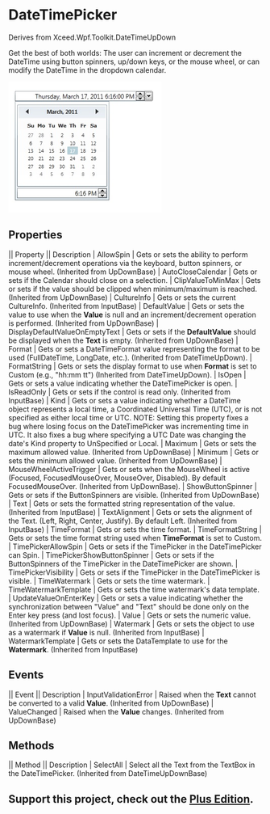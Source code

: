 # DateTimePicker
Derives from Xceed.Wpf.Toolkit.DateTimeUpDown

Get the best of both worlds: The user can increment or decrement the DateTime using button spinners, up/down keys, or the mouse wheel, or can modify the DateTime in the dropdown calendar.

![](DateTimePicker_DateTimePicker.jpg)

## Properties
|| Property || Description
| AllowSpin | Gets or sets the ability to perform increment/decrement operations via the keyboard, button spinners, or mouse wheel. (Inherited from UpDownBase)
| AutoCloseCalendar | Gets or sets if the Calendar should close on a selection.
| ClipValueToMinMax | Gets or sets if the value should be clipped when minimum/maximum is reached. (Inherited from UpDownBase)
| CultureInfo | Gets or sets the current CultureInfo. (Inherited from InputBase)
| DefaultValue | Gets or sets the value to use when the **Value** is null and an increment/decrement operation is performed. (Inherited from UpDownBase)
| DisplayDefaultValueOnEmptyText | Gets or sets if the **DefaultValue** should be displayed when the **Text** is empty. (Inherited from UpDownBase)
| Format | Gets or sets a DateTimeFormat value representing the format to be used (FullDateTime, LongDate, etc.). (Inherited from DateTimeUpDown).
| FormatString | Gets or sets the display format to use when **Format** is set to Custom (e.g., "hh:mm tt") (Inherited from DateTimeUpDown).
| IsOpen | Gets or sets a value indicating whether the DateTimePicker is open.
| IsReadOnly | Gets or sets if the control is read only. (Inherited from InputBase)
| Kind | Gets or sets a value indicating whether a DateTime object represents a local time, a Coordinated Universal Time (UTC), or is not specified as either local time or UTC. NOTE: Setting this property fixes a bug where losing focus on the DateTimePicker was incrementing time in UTC. It also fixes a bug where specifying a UTC Date was changing the date's Kind property to UnSpecified or Local.
| Maximum | Gets or sets the maximum allowed value. (Inherited from UpDownBase)
| Minimum | Gets or sets the minimum allowed value. (Inherited from UpDownBase)
| MouseWheelActiveTrigger | Gets or sets when the MouseWheel is active (Focused, FocusedMouseOver, MouseOver, Disabled). By default FocusedMouseOver. (Inherited from UpDownBase).
| ShowButtonSpinner | Gets or sets if the ButtonSpinners are visible. (Inherited from UpDownBase)
| Text | Gets or sets the formatted string representation of the value. (Inherited from InputBase)
| TextAlignment | Gets or sets the alignment of the Text. (Left, Right, Center, Justify). By default Left. (Inherited from InputBase)
| TimeFormat | Gets or sets the time format.
| TimeFormatString | Gets or sets the time format string used when **TimeFormat** is set to Custom.
| TimePickerAllowSpin | Gets or sets if the TimePicker in the DateTimePicker can Spin.
| TimePickerShowButtonSpinner | Gets or sets if the ButtonSpinners of the TimePicker in the DateTimePicker are shown.
| TimePickerVisibility | Gets or sets if the TimePicker in the DateTimePicker is visible.
| TimeWatermark | Gets or sets the time watermark.
| TimeWatermarkTemplate | Gets or sets the time watermark's data template.
| UpdateValueOnEnterKey | Gets or sets a value indicating whether the synchronization between "Value" and "Text" should be done only on the Enter key press (and lost focus). 
| Value | Gets or sets the numeric value. (Inherited from UpDownBase)
| Watermark | Gets or sets the object to use as a watermark if **Value** is null. (Inherited from InputBase)
| WatermarkTemplate | Gets or sets the DataTemplate to use for the **Watermark**. (Inherited from InputBase)

## Events
|| Event || Description
| InputValidationError | Raised when the **Text** cannot be converted to a valid **Value**. (Inherited from UpDownBase)
| ValueChanged | Raised when the **Value** changes. (Inherited from UpDownBase)

## Methods
|| Method || Description
| SelectAll | Select all the Text from the TextBox in the DateTimePicker. (Inherited from DateTimeUpDownBase)

**Support this project, check out the [Plus Edition](https://xceed.com/xceed-toolkit-plus-for-wpf/).**
---
